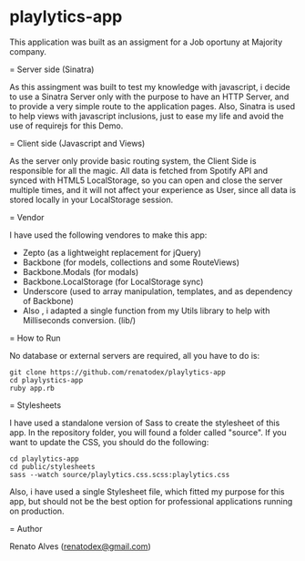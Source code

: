 playlytics-app
==============

This application was built as an assigment for a Job oportuny at Majority company.

= Server side (Sinatra)

As this assingment was built to test my knowledge with javascript, i decide to use a Sinatra Server only with the purpose to have an HTTP Server, and to provide a very simple route to the application pages.
Also, Sinatra is used to help views with javascript inclusions, just to ease my life and avoid the use of requirejs for this Demo.

= Client side (Javascript and Views)

As the server only provide basic routing system, the Client Side is responsible for all the magic.
All data is fetched from Spotify API and synced with HTML5 LocalStorage, so you can open and close the server multiple times, and it will not affect your experience as User, since all data is stored locally in your LocalStorage session.

= Vendor

I have used the following vendores to make this app:

- Zepto (as a lightweight replacement for jQuery)
- Backbone (for models, collections and some RouteViews)
- Backbone.Modals (for modals)
- Backbone.LocalStorage (for LocalStorage sync)
- Underscore (used to array manipulation, templates, and as dependency of Backbone)
- Also , i adapted a single function from my Utils library to help with Milliseconds conversion. (lib/)

= How to Run

No database or external servers are required, all you have to do is:

```
git clone https://github.com/renatodex/playlytics-app
cd playlystics-app
ruby app.rb
```

= Stylesheets

I have used a standalone version of Sass to create the stylesheet of this app.
In the repository folder, you will found a folder called "source". If you want to update the CSS, you should do the following:

```
cd playlytics-app
cd public/stylesheets
sass --watch source/playlytics.css.scss:playlytics.css
```

Also, i have used a single Stylesheet file, which fitted my purpose for this app, but should not be the best option for professional applications running on production. 

= Author

Renato Alves (renatodex@gmail.com)
